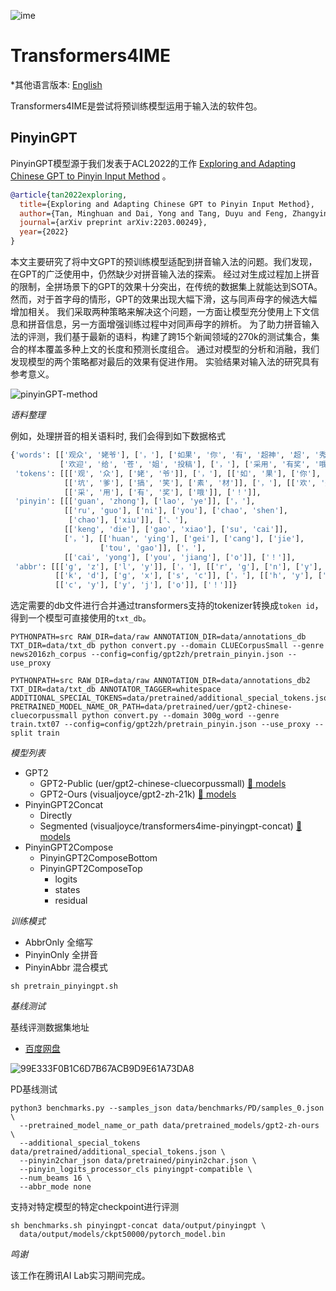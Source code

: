![ime](https://user-images.githubusercontent.com/2136700/160290194-4f30a796-876a-4750-bb3b-b5b62c4676c5.png)
# Transformers4IME

*其他语言版本: [English](README.en.md)

Transformers4IME是尝试将预训练模型运用于输入法的软件包。

## PinyinGPT

PinyinGPT模型源于我们发表于ACL2022的工作 [Exploring and Adapting Chinese GPT to Pinyin Input Method](https://arxiv.org/abs/2203.00249) 。
```bibtex
@article{tan2022exploring,
  title={Exploring and Adapting Chinese GPT to Pinyin Input Method},
  author={Tan, Minghuan and Dai, Yong and Tang, Duyu and Feng, Zhangyin and Huang, Guoping and Jiang, Jing and Li, Jiwei and Shi, Shuming},
  journal={arXiv preprint arXiv:2203.00249},
  year={2022}
}
```
本文主要研究了将中文GPT的预训练模型适配到拼音输入法的问题。我们发现，在GPT的广泛使用中，仍然缺少对拼音输入法的探索。
经过对生成过程加上拼音的限制，全拼场景下的GPT的效果十分突出，在传统的数据集上就能达到SOTA。
然而，对于首字母的情形，GPT的效果出现大幅下滑，这与同声母字的候选大幅增加相关。
我们采取两种策略来解决这个问题，一方面让模型充分使用上下文信息和拼音信息，另一方面增强训练过程中对同声母字的辨析。
为了助力拼音输入法的评测，我们基于最新的语料，构建了跨15个新闻领域的270k的测试集合，集合的样本覆盖多种上文的长度和预测长度组合。
通过对模型的分析和消融，我们发现模型的两个策略都对最后的效果有促进作用。
实验结果对输入法的研究具有参考意义。

![pinyinGPT-method](https://user-images.githubusercontent.com/2136700/160290180-ad531d81-4d47-48a9-a924-001780d5c5cf.png)

_语料整理_

例如，处理拼音的相关语料时, 我们会得到如下数据格式
```python
{'words': [['观众', '姥爷'], ['，'], ['如果', '你', '有', '超神', '超', '秀'], ['、'], ['坑爹', '搞笑', '素材'], ['，'],
           ['欢迎', '给', '苍', '姐', '投稿'], ['，'], ['采用', '有奖', '哦'], ['！']],
 'tokens': [[['观', '众'], ['姥', '爷']], ['，'], [['如', '果'], ['你'], ['有'], ['超', '神'], ['超'], ['秀']], ['、'],
            [['坑', '爹'], ['搞', '笑'], ['素', '材']], ['，'], [['欢', '迎'], ['给'], ['苍'], ['姐'], ['投', '稿']], ['，'],
            [['采', '用'], ['有', '奖'], ['哦']], ['！']],
 'pinyin': [[['guan', 'zhong'], ['lao', 'ye']], ['，'],
            [['ru', 'guo'], ['ni'], ['you'], ['chao', 'shen'],
             ['chao'], ['xiu']], ['、'],
            [['keng', 'die'], ['gao', 'xiao'], ['su', 'cai']],
            ['，'], [['huan', 'ying'], ['gei'], ['cang'], ['jie'],
                    ['tou', 'gao']], ['，'],
            [['cai', 'yong'], ['you', 'jiang'], ['o']], ['！']],
 'abbr': [[['g', 'z'], ['l', 'y']], ['，'], [['r', 'g'], ['n'], ['y'], ['c', 's'], ['c'], ['x']], ['、'],
          [['k', 'd'], ['g', 'x'], ['s', 'c']], ['，'], [['h', 'y'], ['g'], ['c'], ['j'], ['t', 'g']], ['，'],
          [['c', 'y'], ['y', 'j'], ['o']], ['！']]}
```


选定需要的db文件进行合并通过transformers支持的tokenizer转换成`token id`，得到一个模型可直接使用的`txt_db`。

```shell
PYTHONPATH=src RAW_DIR=data/raw ANNOTATION_DIR=data/annotations_db TXT_DIR=data/txt_db python convert.py --domain CLUECorpusSmall --genre news2016zh_corpus --config=config/gpt2zh/pretrain_pinyin.json --use_proxy
```



```
PYTHONPATH=src RAW_DIR=data/raw ANNOTATION_DIR=data/annotations_db2 TXT_DIR=data/txt_db ANNOTATOR_TAGGER=whitespace ADDITIONAL_SPECIAL_TOKENS=data/pretrained/additional_special_tokens.json PRETRAINED_MODEL_NAME_OR_PATH=data/pretrained/uer/gpt2-chinese-cluecorpussmall python convert.py --domain 300g_word --genre train.txt07 --config=config/gpt2zh/pretrain_pinyin.json --use_proxy --split train
```

_模型列表_

* GPT2
    * GPT2-Public (uer/gpt2-chinese-cluecorpussmall) [🤗 models](https://huggingface.co/uer/gpt2-chinese-cluecorpussmall)
    * GPT2-Ours (visualjoyce/gpt2-zh-21k) [🤗 models](https://huggingface.co/visualjoyce/gpt2-zh-21k)
* PinyinGPT2Concat
    * Directly
    * Segmented (visualjoyce/transformers4ime-pinyingpt-concat) [🤗 models](https://huggingface.co/visualjoyce/transformers4ime-pinyingpt-concat)
* PinyinGPT2Compose
    * PinyinGPT2ComposeBottom
    * PinyinGPT2ComposeTop
        * logits
        * states
        * residual

_训练模式_

* AbbrOnly 全缩写
* PinyinOnly 全拼音
* PinyinAbbr 混合模式

```shell
sh pretrain_pinyingpt.sh
```

_基线测试_

基线评测数据集地址

* [百度网盘](https://pan.baidu.com/s/1YEG54GSRfPzKO2gQD1IiHw?pwd=7j6v)

![99E333F0B1C6D7B67ACB9D9E61A73DA8](https://user-images.githubusercontent.com/2136700/160289844-924ef07f-b983-4e9c-b07a-45ad042e17da.png)


PD基线测试
```shell
python3 benchmarks.py --samples_json data/benchmarks/PD/samples_0.json \
  --pretrained_model_name_or_path data/pretrained_models/gpt2-zh-ours \
  --additional_special_tokens data/pretrained/additional_special_tokens.json \
  --pinyin2char_json data/pretrained/pinyin2char.json \
  --pinyin_logits_processor_cls pinyingpt-compatible \
  --num_beams 16 \
  --abbr_mode none
```

支持对特定模型的特定checkpoint进行评测
```shell
sh benchmarks.sh pinyingpt-concat data/output/pinyingpt \
  data/output/models/ckpt50000/pytorch_model.bin
```

_鸣谢_

该工作在腾讯AI Lab实习期间完成。
